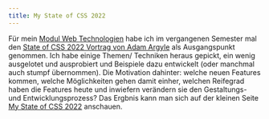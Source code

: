 ```yaml
---
title: My State of CSS 2022
---
```


Für mein <a href="https://th-koeln.github.io/mi-master-wtw/web-technologien/">Modul Web Technologien</a> habe ich im vergangenen Semester mal den <a href="https://web.dev/state-of-css-2022/">State of CSS 2022 Vortrag von Adam Argyle</a> als Ausgangspunkt genommen. Ich habe einige Themen/ Techniken heraus gepickt, ein wenig ausgelotet und ausprobiert und Beispiele dazu entwickelt (oder manchmal auch stumpf übernommen). Die Motivation dahinter: welche neuen Features kommen, welche Möglichkeiten gehen damit einher, welchen Reifegrad haben die Features heute und inwiefern verändern sie den Gestaltungs- und Entwicklungsprozess? Das Ergbnis kann man sich auf der kleinen Seite <a href="https://cnoss.github.io/my-state-of-css-2022/">My State of CSS 2022</a> anschauen.

